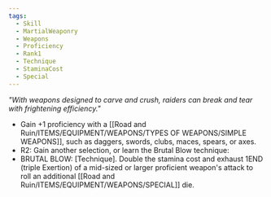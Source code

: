 ```yaml
---
tags:
  - Skill
  - MartialWeaponry
  - Weapons
  - Proficiency
  - Rank1
  - Technique
  - StaminaCost
  - Special
---
```

*"With weapons designed to carve and crush, raiders can break and tear with frightening efficiency."*

- Gain +1 proficiency with a [[Road and Ruin/ITEMS/EQUIPMENT/WEAPONS/TYPES OF WEAPONS/SIMPLE WEAPONS]], such as daggers, swords, clubs, maces, spears, or axes.
- R2: Gain another selection, or learn the Brutal Blow technique:
- BRUTAL BLOW: [Technique]. Double the stamina cost and exhaust 1END (triple Exertion) of a mid-sized or larger proficient weapon's attack to roll an additional [[Road and Ruin/ITEMS/EQUIPMENT/WEAPONS/SPECIAL]] die.
